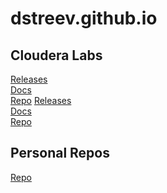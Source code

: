 # dstreev.github.io

## Cloudera Labs

<tabs>
<tab title="Hive SRE">
<a href="https://github.com/cloudera-labs/hive-sre/releases" target="_blank">Releases</a><br>
<a href="https://dstreev.github.io/hive-sre" target="_blank">Docs</a><br>
<a href="https://github.com/cloudera-labs/hive-sre" target="_blank">Repo</a>
</tab>
<tab title="HMS Mirror">
<a href="https://github.com/cloudera-labs/hms-mirror/releases" target="_blank">Releases</a><br>
<a href="https://dstreev.github.io/hms-mirror" target="_blank">Docs</a><br>
<a href="https://github.com/cloudera-labs/hms-mirror" target="_blank">Repo</a>
</tab>
</tabs>

## Personal Repos

<tabs>
<tab title="Hadoop CLI">
<a href="https://github.com/dstreev/hadoop-cli" target="_blank">Repo</a><b>
</tab>
</tabs>



